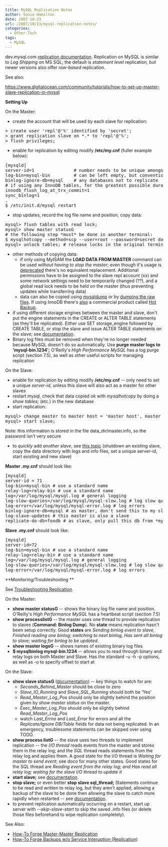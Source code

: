 ```yaml
---
title: MySQL Replication Notes
author: Sonia Hamilton
date: 2007-10-23
url: /2007/10/23/mysql-replication-notes/
categories:
  - Other-Tech
tags:
  - MySQL
---
```

dev.mysql.com [replication documentation][1]. Replication on MySQL is similar to *Log Shipping* on MS SQL; the default is *statement level* replication, but newer versions also offer *row-based* replication.

<!--more-->

See also:

https://www.digitalocean.com/community/tutorials/how-to-set-up-master-slave-replication-in-mysql

**Setting Up**

On the Master:

  * create the account that will be used by each slave for replication:
<pre class="brush: bash; title: ; notranslate" title="">&gt; create user 'repl'@'%' identified by 'secret';
&gt; grant replication slave on *.* to 'repl'@'%';
&gt; flush privileges;
</pre>

  * enable for replication by editing modify **/etc/my.cnf** (fuller example below):
<!--more-->

<pre class="brush: bash; title: ; notranslate" title="">[mysqld]
server-id=1               # number needs to be unique amongst all servers - can be any number
log-bin=mysql-bin         # can be left empty, but convention is to call mysql-bin
binlog-ignore-db=mysql    # any databases not to replicate
# if using any InnoDB tables, for the greatest possible durability and consistency set:
innodb_flush_log_at_trx_commit=1
sync_binlog=1
.
$ /etc/init.d/mysql restart
</pre>

  * stop updates, record the log file name and position, copy data:
<pre class="brush: bash; title: ; notranslate" title="">mysql&gt; flush tables with read lock;
mysql&gt; show master statusG
# the following step *must* be done in another terminal:
$ mysqlhotcopy --method=scp --user=root --password=secret database root@dest_host:/var/lib/mysql
mysql&gt; unlock tables; # release locks in the original terminal
</pre>

  * other methods of copying data: 
      * if only using MyISAM the **LOAD DATA FROM MASTER** command can be used *without having to stop the master*; even though it's usage is [deprecated][2] there's no equivalent replacement. Additional permissions have to be assigned to the slave repl account (xx) and some network settings need to be temporarily changed (??), and a global read lock needs to be held on the master (thus preventing updates while transferring data)
      * data can also be copied using [mysqldump][3] or by [dumping the raw files][4]. If using InnoDB there's [also][4] a commercial product called [Hot Backup][5].
  * if using different storage engines between the master and slave, don't put the engine statements in the CREATE or ALTER TABLE statements (as they'll be replicated). Either use SET storage_engine followed by CREATE TABLE, or stop the slave and issue ALTER TABLE statements on the slave; see [documentation][6].
  * Binary log files must be removed when they're no longer needed because MySQL doesn't do so automatically. Use **purge master logs to &#8216;mysql-bin.1234&#8242;;** O'Reilly's *High Performance MySQL* has a log purge script (section 7.5), as well as other useful scripts for managing replication

On the Slave:

  * enable for replication by editing modify **/etc/my.cnf** -- only need to set a unique *server-id*, unless this slave will also act as a master for other slaves
  * restart mysql, check that data copied ok with *mysqlhotcopy* by doing a *show tables;* (etc.) in the new database
  * start replication:
<pre class="brush: bash; title: ; notranslate" title="">mysql&gt; change master to master host = 'master host', master user = 'repl', master_password = 'secret', master_log_file = 'master_log_file', master_log_pos = 'master_log_pos';
mysql&gt; start slave;
</pre>

Note: this information is stored in the file data_dir/master.info, so the password isn't very secure

  * to *quickly* add *another slave*, see [this topic][7] (shutdown an existing slave, copy the data directory with logs and info files, set a unique server-id, start existing and new slave)

**Master .my.cnf** should look like:

<pre class="brush: bash; title: ; notranslate" title="">[mysqld]
server-id = 71
log-bin=mysql-bin # use a standard name
relay-log=relay-bin # use a standard name
log=/var/log/mysql/mysql.log # general logging
log-slow-queries=/var/log/mysql/mysql-slow.log # log slow queries
log-error=/var/log/mysql/mysql-error.log # log errors
binlog-ignore-db=mysql # as master, don't send this to my slaves
log-slave-updates # this master is also a slave
replicate-do-db=foodb # as slave, only pull this db from *my* master
</pre>

**Slave .my.cnf** should look like:

<pre class="brush: bash; title: ; notranslate" title="">[mysqld]
server-id=72
log-bin=mysql-bin # use a standard name
relay-log=relay-bin # use a standard name
log=/var/log/mysql/mysql.log # general logging
log-slow-queries=/var/log/mysql/mysql-slow.log # log slow queries
log-error=/var/log/mysql/mysql-error.log # log errors
</pre>

**Monitoring/Troubleshooting **

See [Troubleshooting Replication][8].

On the Master:

  * **show master statusG** -- shows the binary log file name and position. O'Reilly's *High Performance MySQL* has a heartbeat script (section 7.5)
  * **show processlistG** -- the master uses one thread to provide replication to slaves (**Command: Binlog Dump**). No **state** means replication hasn't been setup correctly. Good **states** are *Sending binlog event to slave, Finished reading one binlog; switching to next binlog, Has sent all binlog to slave; waiting for binlog to be updated*.
  * **show master logsG** -- shows names of existing binary log files
  * **$ mysqlbinlog mysql-bin.1234** -- allows you to read through binary and relay logs on both Master and Slave. Has the standard -u -h -p options, as well as -o to specify offset to start at

On the Slave:

  * **show slave statusG** ([documentation][9]) -- key things to watch for are: 
      * *Seconds\_Behind\_Master* should be close to zero
      * *Slave\_IO\_Running* and *Slave\_SQL\_Running* should both be &#8216;Yes'
      * *Read\_Master\_Log_Pos* should only be slightly behind the position given by *show master status* on the master.
      * *Exec\_Master\_Log_Pos* should only be slightly behind *Read\_Master\_Log_Pos*
      * watch *Last_Errno* and *Last_Error* for errors and all the *Replicate/Ignore DB/Table* fields for data not being replicated. In an emergency, troublesome statements can be skipped over using TODO.
  * **show process listG** -- the slave uses two threads to implement replication -- the *I/O thread* reads events from the master and stores them in the relay log; and the *SQL* thread reads statements from the relay log and applies them. A good state for the I/O thread is *Waiting for master to send event*; see doco for many other states. Good states for the SQL thread are *Reading event from the relay log; and Has read all relay log; waiting for the slave I/O thread to update it*
  * **start slave;** see [documentation][10].
  * **stop slave;** or even better **stop slave sql_thread;** Statements continue to be read and written to relay log, but they aren't applied, allowing a backup of the slave to be done then allowing the slave to catch more rapidly when restarted -- see [documentation][11].
  * to prevent replication automatically occurring on a restart, start up server with *--skip-slave-start* to skip the saved .info files (or delete those files beforehand to wipe replication completely).

See Also:

  * [How-To Forge Master-Master Replication][12]
  * [How-To Forge Backups w/o Service Interuption (Replication)][13]

 [1]: http://dev.mysql.com/doc/refman/5.0/en/replication.html
 [2]: http://dev.mysql.com/doc/refman/5.0/en/load-data-from-master.html
 [3]: http://dev.mysql.com/doc/refman/5.0/en/replication-howto-mysqldump.html
 [4]: http://dev.mysql.com/doc/refman/5.0/en/replication-howto-rawdata.html
 [5]: http://www.innodb.com/hot-backup
 [6]: http://dev.mysql.com/doc/refman/5.0/en/replication-solutions-diffengines.html
 [7]: http://dev.mysql.com/doc/refman/5.0/en/replication-howto-additionalslaves.html
 [8]: http://dev.mysql.com/doc/refman/5.0/en/replication-problems.html
 [9]: http://dev.mysql.com/doc/refman/5.0/en/show-slave-status.html
 [10]: http://dev.mysql.com/doc/refman/5.0/en/start-slave.html
 [11]: http://dev.mysql.com/doc/refman/5.0/en/replication-administration-pausing.html
 [12]: http://www.howtoforge.com/mysql5_master_master_replication_debian_etch
 [13]: http://www.howtoforge.com/back_up_mysql_dbs_without_interruptions
